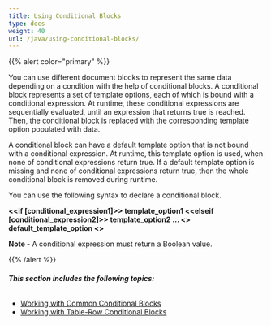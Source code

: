 ```yaml
---
title: Using Conditional Blocks
type: docs
weight: 40
url: /java/using-conditional-blocks/
---
```


{{% alert color="primary" %}} 

You can use different document blocks to represent the same data depending on a condition with the help of conditional blocks. A conditional block represents a set of template options, each of which is bound with a conditional expression. At runtime, these conditional expressions are sequentially evaluated, until an expression that returns true is reached. Then, the conditional block is replaced with the corresponding template option populated with data.

A conditional block can have a default template option that is not bound with a conditional expression. At runtime, this template option is used, when none of conditional expressions return true. If a default template option is missing and none of conditional expressions return true, then the whole conditional block is removed during runtime.

You can use the following syntax to declare a conditional block.

**<<if [conditional_expression1]>>
template_option1
<<elseif [conditional_expression2]>>
template_option2
...
<<else>>
default_template_option
<</if>>**

**Note -** A conditional expression must return a Boolean value.

{{% /alert %}} 
###### **This section includes the following topics:** 
- [Working with Common Conditional Blocks](/words/java/working-with-common-conditional-blocks-html/)
- [Working with Table-Row Conditional Blocks](/words/java/working-with-table-row-conditional-blocks-html/)
